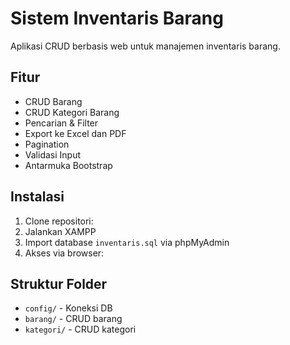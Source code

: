 # Sistem Inventaris Barang

Aplikasi CRUD berbasis web untuk manajemen inventaris barang.

## Fitur
- CRUD Barang
- CRUD Kategori Barang
- Pencarian & Filter
- Export ke Excel dan PDF
- Pagination
- Validasi Input
- Antarmuka Bootstrap

## Instalasi
1. Clone repositori:
2. Jalankan XAMPP
3. Import database `inventaris.sql` via phpMyAdmin
4. Akses via browser:

## Struktur Folder
- `config/` - Koneksi DB
- `barang/` - CRUD barang
- `kategori/` - CRUD kategori

